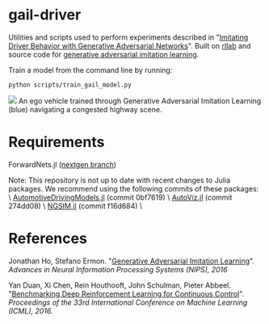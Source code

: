 # gail-driver

Utilities and scripts used to perform experiments described in "[Imitating Driver Behavior with Generative Adversarial Networks](https://arxiv.org/abs/1701.06699)". Built on [rllab](https://github.com/openai/rllab) and source code for [generative adversarial imitation learning](https://github.com/openai/imitation.git).

Train a model from the command line by running:

```
python scripts/train_gail_model.py
```

![](https://github.com/sisl/gail-driver/blob/master/gifs/congested.gif?raw=true)
An ego vehicle trained through Generative Adversarial Imitation Learning (blue) navigating a congested highway scene.

# Requirements
ForwardNets.jl ([nextgen branch](https://github.com/tawheeler/ForwardNets.jl/tree/nextgen))

Note: This repository is not up to date with recent changes to Julia packages. We recommend using the following commits of these packages: \\
[AutomotiveDrivingModels.jl](https://github.com/tawheeler/AutomotiveDrivingModels.jl) (commit 0bf7619) \\
[AutoViz.jl](https://github.com/sisl/autoviz.jl) (commit 274dd08) \\
[NGSIM.jl](https://github.com/sisl/NGSIM.jl) (commit f16d684) \\

# References
Jonathan Ho, Stefano Ermon. "[Generative Adversarial Imitation Learning](https://cs.stanford.edu/~ermon/papers/imitation_nips2016_main.pdf)". _Advances in Neural Information Processing Systems (NIPS), 2016_

Yan Duan, Xi Chen, Rein Houthooft, John Schulman, Pieter Abbeel. "[Benchmarking Deep Reinforcement Learning for Continuous Control](http://arxiv.org/abs/1604.06778)". _Proceedings of the 33rd International Conference on Machine Learning (ICML), 2016._

